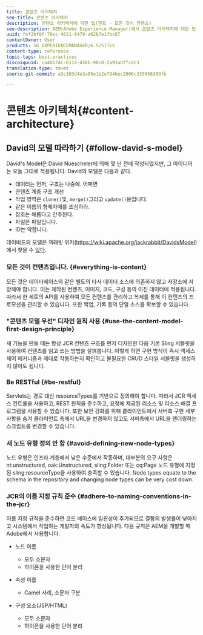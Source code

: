 ```yaml
---
title: 콘텐츠 아키텍처
seo-title: 콘텐츠 아키텍처
description: 컨텐츠 아키텍처에 대한 팁(힌트 - 모든 것이 컨텐츠)
seo-description: AEM(Adobe Experience Manager)에서 콘텐츠 아키텍처에 대한 팁 (힌트 - 모든 것이 컨텐츠임)
uuid: fef2bf0f-70ec-4621-8479-a62b7e1fbc07
contentOwner: User
products: SG_EXPERIENCEMANAGER/6.5/SITES
content-type: reference
topic-tags: best-practices
discoiquuid: ca46b74c-6114-458b-98c0-2a93abffcdc3
translation-type: tm+mt
source-git-commit: a3c303d4e3a85e1b2e794bec2006c335056309fb

---
```



# 콘텐츠 아키텍처{#content-architecture}

## David의 모델 따라하기 {#follow-david-s-model}

David&#39;s Model은 David Nuescheler에 의해 몇 년 전에 작성되었지만, 그 아이디어는 오늘 그대로 적용됩니다. David의 모델은 다음과 같다.

* 데이터는 먼저, 구조는 나중에. 어쩌면
* 콘텐츠 계층 구조 개선
* 작업 영역은 `clone()`및, `merge()`그리고 `update()`용입니다.
* 같은 이름의 형제자매를 조심하라.
* 참조는 해롭다고 간주된다.
* 파일은 파일입니다.
* ID는 악합니다.

데이비드의 모델은 잭래빗 위키(https://wiki.apache.org/jackrabbit/DavidsModel)에서 찾을 수 [있다](https://wiki.apache.org/jackrabbit/DavidsModel).

### 모든 것이 컨텐츠입니다. {#everything-is-content}

모든 것은 데이터베이스와 같은 별도의 타사 데이터 소스에 의존하지 않고 저장소에 저장해야 합니다. 이는 제작된 컨텐츠, 이미지, 코드, 구성 등의 이진 데이터에 적용됩니다. 따라서 한 세트의 API를 사용하여 모든 컨텐츠를 관리하고 복제를 통해 이 컨텐츠의 프로모션을 관리할 수 있습니다. 또한 백업, 기록 등의 단일 소스를 확보할 수 있습니다.

### &quot;콘텐츠 모델 우선&quot; 디자인 원칙 사용 {#use-the-content-model-first-design-principle}

새 기능을 만들 때는 항상 JCR 컨텐츠 구조를 먼저 디자인한 다음 기본 Sling 서블릿을 사용하여 컨텐츠를 읽고 쓰는 방법을 살펴봅니다. 이렇게 하면 구현 방식이 즉시 액세스 제어 메커니즘과 제대로 작동하는지 확인하고 불필요한 CRUD 스타일 서블릿을 생성하지 않아도 됩니다.

### Be RESTful {#be-restful}

Servlets는 경로 대신 resourceTypes를 기반으로 정의해야 합니다. 따라서 JCR 액세스 컨트롤을 사용하고, REST 원칙을 준수하고, 요청에 제공된 리소스 및 리소스 해결 프로그램을 사용할 수 있습니다. 또한 보안 강화를 위해 클라이언트에서 서버측 구현 세부 사항을 숨겨 클라이언트 측에서 URL을 변경하지 않고도 서버측에서 URL을 렌더링하는 스크립트를 변경할 수 있습니다.

### 새 노드 유형 정의 안 함 {#avoid-defining-new-node-types}

노드 유형은 인프라 계층에서 낮은 수준에서 작동하며, 대부분의 요구 사항은 nt:unstructured, oak:Unstructured, sling:Folder 또는 cq:Page 노드 유형에 지정된 sling:resourceType을 사용하여 충족할 수 있습니다. Node types equate to the schema in the repository and changing node types can be very cost down.

### JCR의 이름 지정 규칙 준수 {#adhere-to-naming-conventions-in-the-jcr}

이름 지정 규칙을 준수하면 코드 베이스에 일관성이 추가되므로 결함의 발생률이 낮아지고 시스템에서 작업하는 개발자의 속도가 향상됩니다. 다음 규칙은 AEM을 개발할 때 Adobe에서 사용합니다.

* 노드 이름

   * 모두 소문자
   * 하이픈을 사용한 단어 분리

* 속성 이름

   * Camel 사례, 소문자 구분

* 구성 요소(JSP/HTML)

   * 모두 소문자
   * 하이픈을 사용한 단어 분리

